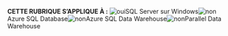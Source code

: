 <Token>**CETTE RUBRIQUE S’APPLIQUE À :** ![oui](media/yes.png)SQL Server sur Windows![non](media/no.png)Azure SQL Database![non](media/no.png)Azure SQL Data Warehouse![non](media/no.png)Parallel Data Warehouse </Token>